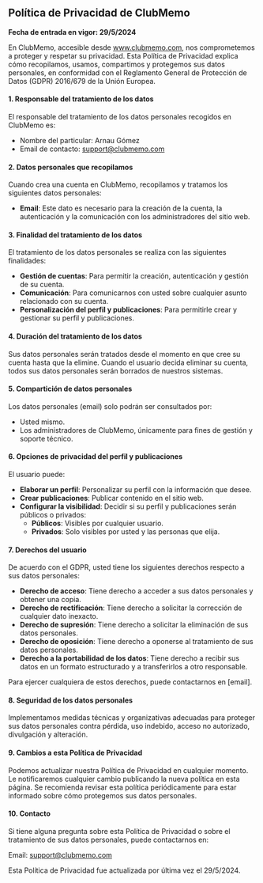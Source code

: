 ## Política de Privacidad de ClubMemo

**Fecha de entrada en vigor: 29/5/2024**

En ClubMemo, accesible desde www.clubmemo.com, nos comprometemos a proteger y respetar su privacidad. Esta Política de Privacidad explica cómo recopilamos, usamos, compartimos y protegemos sus datos personales, en conformidad con el Reglamento General de Protección de Datos (GDPR) 2016/679 de la Unión Europea.

#### 1. Responsable del tratamiento de los datos

El responsable del tratamiento de los datos personales recogidos en ClubMemo es:

- Nombre del particular: Arnau Gómez
- Email de contacto: support@clubmemo.com

#### 2. Datos personales que recopilamos

Cuando crea una cuenta en ClubMemo, recopilamos y tratamos los siguientes datos personales:

- **Email**: Este dato es necesario para la creación de la cuenta, la autenticación y la comunicación con los administradores del sitio web.

#### 3. Finalidad del tratamiento de los datos

El tratamiento de los datos personales se realiza con las siguientes finalidades:

- **Gestión de cuentas**: Para permitir la creación, autenticación y gestión de su cuenta.
- **Comunicación**: Para comunicarnos con usted sobre cualquier asunto relacionado con su cuenta.
- **Personalización del perfil y publicaciones**: Para permitirle crear y gestionar su perfil y publicaciones.

#### 4. Duración del tratamiento de los datos

Sus datos personales serán tratados desde el momento en que cree su cuenta hasta que la elimine. Cuando el usuario decida eliminar su cuenta, todos sus datos personales serán borrados de nuestros sistemas.

#### 5. Compartición de datos personales

Los datos personales (email) solo podrán ser consultados por:

- Usted mismo.
- Los administradores de ClubMemo, únicamente para fines de gestión y soporte técnico.

#### 6. Opciones de privacidad del perfil y publicaciones

El usuario puede:

- **Elaborar un perfil**: Personalizar su perfil con la información que desee.
- **Crear publicaciones**: Publicar contenido en el sitio web.
- **Configurar la visibilidad**: Decidir si su perfil y publicaciones serán públicos o privados:
  - **Públicos**: Visibles por cualquier usuario.
  - **Privados**: Solo visibles por usted y las personas que elija.

#### 7. Derechos del usuario

De acuerdo con el GDPR, usted tiene los siguientes derechos respecto a sus datos personales:

- **Derecho de acceso**: Tiene derecho a acceder a sus datos personales y obtener una copia.
- **Derecho de rectificación**: Tiene derecho a solicitar la corrección de cualquier dato inexacto.
- **Derecho de supresión**: Tiene derecho a solicitar la eliminación de sus datos personales.
- **Derecho de oposición**: Tiene derecho a oponerse al tratamiento de sus datos personales.
- **Derecho a la portabilidad de los datos**: Tiene derecho a recibir sus datos en un formato estructurado y a transferirlos a otro responsable.

Para ejercer cualquiera de estos derechos, puede contactarnos en [email].

#### 8. Seguridad de los datos personales

Implementamos medidas técnicas y organizativas adecuadas para proteger sus datos personales contra pérdida, uso indebido, acceso no autorizado, divulgación y alteración.

#### 9. Cambios a esta Política de Privacidad

Podemos actualizar nuestra Política de Privacidad en cualquier momento. Le notificaremos cualquier cambio publicando la nueva política en esta página. Se recomienda revisar esta política periódicamente para estar informado sobre cómo protegemos sus datos personales.

#### 10. Contacto

Si tiene alguna pregunta sobre esta Política de Privacidad o sobre el tratamiento de sus datos personales, puede contactarnos en:

Email: support@clubmemo.com

Esta Política de Privacidad fue actualizada por última vez el 29/5/2024.
